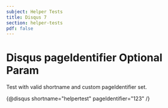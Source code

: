 ```yaml
---
subject: Helper Tests
title: Disqus 7
section: helper-tests
pdf: false
---  
```


# Disqus pageIdentifier Optional Param

Test with valid shortname and custom pageIdentifier set.

{@disqus shortname="helpertest" pageIdentifier="123" /}